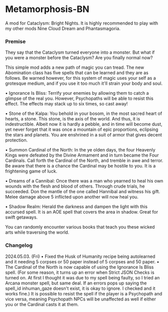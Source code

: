 # Metamorphosis-BN
A mod for Cataclysm: Bright Nights. It is highly recommended to play with my other mods Nine Cloud Dream and Phantasmagoria.
### Premise
They say that the Cataclysm turned everyone into a monster. But what if you were a monster before the Cataclysm? Are you finally normal now?

This simple mod adds a new path of magic you can tread. The new Abomination class has five spells that can be learned and they are as follows. Be warned however, for this system of magic uses your self as a grotesque medium, and if you use it too much it'll strain your body and soul.

• Ignorance Is Bliss: Terrify your enemies by allowing them to catch a glimpse of the real you. However, Psychopaths will be able to resist this effect. The effects may stack up to six times, so cast away!

• Stone of the Kalpa: You behold in your bosom, in the most sacred heart of hearts, a stone. This stone, is the axis of the world. And thus, it is indestructible. Albeit now it is hardly a pebble, and in time will become dust, yet never forget that it was once a mountain of epic proportions, eclipsing the stars and planets. You are enshrined in a suit of armor that gives decent protection.

• Summon Cardinal of the North: In the ye olden days, the four Heavenly Kings were defeated by the Divine Armament and in turn became the Four Cardinals. Call forth the Cardinal of the North, and tremble in awe and terror. Be aware that there is a chance the Cardinal may be hostile to you. It is a frightening game of luck.

• Dreams of a Cannibal: Once there was a man who yearned to heal his own wounds with the flesh and blood of others. Through crude trials, he succeeded. Don the mantle of the one called Hannibal and witness his gift. Melee damage above 5 inflicted upon another will now heal you.

• Shadow Realm: Herald the darkness and dampen the light with this accursed spell. It is an AOE spell that covers the area in shadow. Great for swift getaways.

You can randomly encounter various books that teach you these wicked arts while traversing the world.

### Changelog
2024.05.03. (Fri)
• Fixed the Husk of Humanity recipe being autolearned and it needing 5 corpses or 50 paper instead of 5 corpses and 50 paper.
• The Cardinal of the North is now capable of using the Ignorance Is Bliss spell. (For some reason, it turns up an error when Strict JSON Checks is turned on. At first I thought it was due to my spell being faulty, so I tried an Arcana monster spell, but same deal. If an errors pops up saying the spell_id inhuman_gaze doesn't exist, it is okay to ignore. I checked and it works fine.) It is possible to resist the spell if the player is a Psychopath and vice versa, meaning Psychopath NPCs will be unaffected as well if either you or the Cardinal casts it at them.
